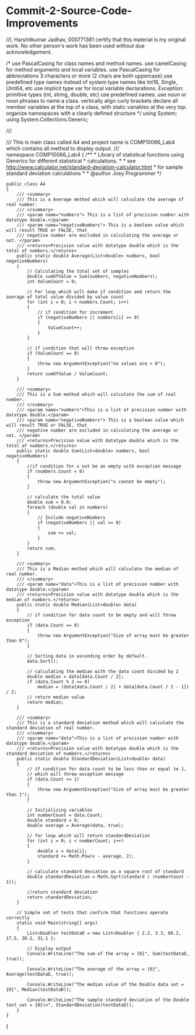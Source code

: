 # Commit-2-Source-Code-Improvements

//I, Harshitkumar Jadhav, 000771381 certify that this material is my original work. No other person's work has been used without due acknowledgement.

/*
 use PascalCasing for class names and method names.
 use camelCasing for method arguments and local variables.
 use PascalCasing for abbreviations 3 characters or more (2 chars are both uppercase)
 use predefined type names instead of system type names like Int16, Single, UInt64, etc
 use implicit type var for local variable declarations. Exception: primitive types (int, string, double, etc) use predefined names.
 use noun or noun phrases to name a class.
 vertically align curly brackets
 declare all member variables at the top of a class, with static variables at the very top.
 organize namespaces with a clearly defined structure
 */
using System;
using System.Collections.Generic;


/// <summary>
/// This is main class called A4 and project name is COMP10066_Lab4 which contains all method to display output. 
/// </summary>
namespace COMP10066_Lab4
{
    /**
     * Library of statistical functions using Generics for different statistical
     * calculations.
     * 
     * see http://www.calculator.net/standard-deviation-calculator.html
     * for sample standard deviation calculations
     *
     * @author Joey Programmer
     */

    public class A4
    {
        /// <summary>
        /// This is a Average method which will calculate the average of real number.
        /// </summary>
        /// <param name="numbers"> This is a list of precision number with datatype double.</param>
        /// <param name="negativeNumbers"> This is a boolean value which will result TRUE or FALSE, that 
        /// negative number are excluded in calculating the average or not. </param>
        /// <returns>Precision value with datatype double which is the total of numbers.</returns>
        public static double Average(List<double> numbers, bool negativeNumbers)
        {
            // Calculating the total set of samples
            double sumOfValue = Sum(numbers, negativeNumbers);
            int ValueCount = 0;

            // For loop which will make if condition and return the average of total value divided by value count
            for (int i = 0; i < numbers.Count; i++)
            {
                // if condition for increment  
                if (negativeNumbers || numbers[i] >= 0)
                {
                    ValueCount++;
                }
            }

            // if condition that will throw exception 
            if (ValueCount == 0)
            {
                throw new ArgumentException("no values are > 0");
            }
            return sumOfValue / ValueCount;
        }

        /// <summary>
        /// This is a Sum method which will calculate the sum of real number.
        /// </summary>
        /// <param name="numbers">This is a list of precision number with datatype double.</param>
        /// <param name="negativeNumbers"> This is a boolean value which will result TRUE or FALSE, that 
        /// negative number are excluded in calculating the average or not. </param>
        /// <returns>Precision value with datatype double which is the total of numbers.</returns>
        public static double Sum(List<double> numbers, bool negativeNumbers)
        {
            //if condition for x not be an empty with exception message 
            if (numbers.Count < 0)
            {
                throw new ArgumentException("x cannot be empty");
            }

            // calculate the total value
            double sum = 0.0;
            foreach (double val in numbers)
            {
                // Include negativeNumbers 
                if (negativeNumbers || val >= 0)
                {
                    sum += val;
                }
            }
            return sum;
        }

        /// <summary>
        /// This is a Median method which will calculate the median of real number.
        /// </summary>
        /// <param name="data">This is a list of precision number with datatype double.</param>
        /// <returns>Precision value with datatype double which is the median of numbers.</returns>
        public static double Median(List<double> data)
        {
            // if condition for data count to be empty and will throw exception 
            if (data.Count == 0)
            {
                throw new ArgumentException("Size of array must be greater than 0");
            }

            // Sorting data in ascending order by default.
            data.Sort();

            // calculating the median with the data count divided by 2
            double median = data[data.Count / 2];
            if (data.Count % 2 == 0)
                median = (data[data.Count / 2] + data[data.Count / 2 - 1]) / 2;
            // return median value
            return median;
        }

        /// <summary>
        /// This is a standard deviation method which will calculate the standard deviation of real number.
        /// </summary>
        /// <param name="data">This is a list of precision number with datatype double.</param>
        /// <returns>Precision value with datatype double which is the standard deviation of numbers.</returns>
        public static double StandardDeviation(List<double> data)
        {
            // if condition for data count to be less than or equal to 1, 
            // which will throw exception message 
            if (data.Count <= 1)
            {
                throw new ArgumentException("Size of array must be greater than 1");
            }

            // Initializing variables
            int numberCount = data.Count;
            double standard = 0;
            double average = Average(data, true);

            // for loop which will return standardDeviation
            for (int i = 0; i < numberCount; i++)
            {
                double v = data[i];
                standard += Math.Pow(v - average, 2);
            }

            // calculate standard deviation as a square root of standard 
            double standardDeviation = Math.Sqrt(standard / (numberCount - 1));

            //return standard deviation
            return standardDeviation;
        }

        // Simple set of tests that confirm that functions operate correctly
        static void Main(string[] args)
        {
            List<Double> testDataD = new List<Double> { 2.2, 3.3, 66.2, 17.5, 30.2, 31.1 };

            // Display output 
            Console.WriteLine("The sum of the array = {0}", Sum(testDataD, true));

            Console.WriteLine("The average of the array = {0}", Average(testDataD, true));

            Console.WriteLine("The median value of the Double data set = {0}", Median(testDataD));

            Console.WriteLine("The sample standard deviation of the Double test set = {0}\n", StandardDeviation(testDataD));
        }
    }
}
